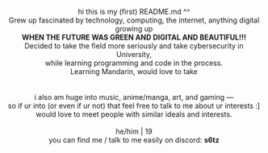 <p align="center"
  
hi this is my (first) README.md ^^    
Grew up fascinated by technology, computing, the internet, anything digital growing up  
<b>WHEN THE FUTURE WAS GREEN AND DIGITAL AND BEAUTIFUL!!!</b>  
Decided to take the field more seriously and take cybersecurity in University,  
while learning programming and code in the process.  
Learning Mandarin, would love to take
<br><br>  
i also am huge into music, anime/manga, art, and gaming —  
so if ur into (or even if ur not) that feel free to talk to me about ur interests :]  
would love to meet people with similar ideals and interests.
<br><br>
he/him | 19  
you can find me / talk to me easily on discord: **s6tz**
</p>
